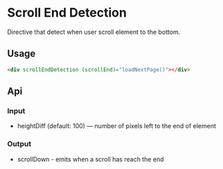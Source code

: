 # Scroll End Detection

Directive that detect when user scroll element to the bottom.

## Usage 

```html
<div scrollEndDetection (scrollEnd)="loadNextPage()"></div>
```

## Api

### Input

* heightDiff (default: 100) — number of pixels left to the end of element

### Output

* scrollDown - emits when a scroll has reach the end